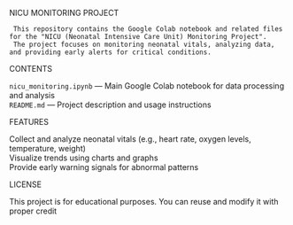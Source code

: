 NICU MONITORING PROJECT

     This repository contains the Google Colab notebook and related files for the "NICU (Neonatal Intensive Care Unit) Monitoring Project".  
     The project focuses on monitoring neonatal vitals, analyzing data, and providing early alerts for critical conditions.

CONTENTS

 `nicu_monitoring.ipynb` — Main Google Colab notebook for data processing and analysis  
 `README.md` — Project description and usage instructions

FEATURES

  Collect and analyze neonatal vitals (e.g., heart rate, oxygen levels, temperature, weight)  
  Visualize trends using charts and graphs  
  Provide early warning signals for abnormal patterns  

LICENSE

This project is for educational purposes. You can reuse and modify it with proper credit
